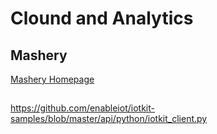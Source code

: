 Clound and Analytics
==

## Mashery

[Mashery Homepage](http://www.mashery.com/)

## 
https://github.com/enableiot/iotkit-samples/blob/master/api/python/iotkit_client.py